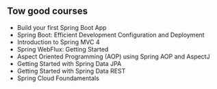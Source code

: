 ## Tow good courses
- Build your first Spring Boot App
- Spring Boot: Efficient Development Configuration and Deployment
- Introduction to Spring MVC 4
- Spring WebFlux: Getting Started
- Aspect Oriented Programming (AOP) using Spring AOP and AspectJ
- Getting Started with Spring Data JPA
- Getting Started with Spring Data REST
- Spring Cloud Foundamentals